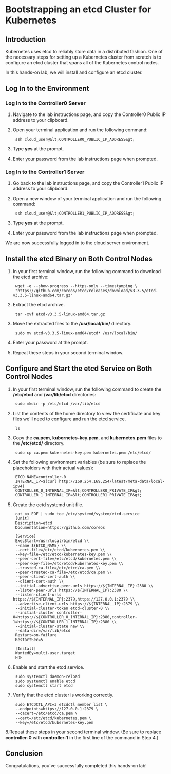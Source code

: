 # **Bootstrapping an etcd Cluster for Kubernetes**
## **Introduction**
Kubernetes uses etcd to reliably store data in a distributed fashion. One of the necessary steps for setting up a Kubernetes cluster from scratch is to configure an etcd cluster that spans all of the Kubernetes control nodes.

In this hands-on lab, we will install and configure an etcd cluster.

## **Log In to the Environment**
### **Log In to the Controller0 Server**
1. Navigate to the lab instructions page, and copy the Controller0 Public IP address to your clipboard.
2. Open your terminal application and run the following command:
    
        ssh cloud_user@&lt;CONTROLLER0_PUBLIC_IP_ADDRESS&gt;
3. Type **yes** at the prompt.
4. Enter your password from the lab instructions page when prompted.

### **Log In to the Controller1 Server**
1. Go back to the lab instructions page, and copy the Controller1 Public IP address to your clipboard.
2. Open a new window of your terminal application and run the following command:

        ssh cloud_user@&lt;CONTROLLER1_PUBLIC_IP_ADDRESS&gt;
3. Type **yes** at the prompt.
4. Enter your password from the lab instructions page when prompted.

We are now successfully logged in to the cloud server environment.

## **Install the etcd Binary on Both Control Nodes**
1. In your first terminal window, run the following command to download the etcd archive:

        wget -q --show-progress --https-only --timestamping \
        "https://github.com/coreos/etcd/releases/download/v3.3.5/etcd-v3.3.5-linux-amd64.tar.gz"

2. Extract the etcd archive.

        tar -xvf etcd-v3.3.5-linux-amd64.tar.gz

3. Move the extracted files to the **/usr/local/bin/** directory.

        sudo mv etcd-v3.3.5-linux-amd64/etcd* /usr/local/bin/
4. Enter your password at the prompt.
5. Repeat these steps in your second terminal window.

## **Configure and Start the etcd Service on Both Control Nodes**
1. In your first terminal window, run the following command to create the **/etc/etcd** and **/var/lib/etcd** directories:

        sudo mkdir -p /etc/etcd /var/lib/etcd
2. List the contents of the home directory to view the certificate and key files we'll need to configure and run the etcd service.

        ls
3. Copy the **ca.pem**, **kubernetes-key.pem**, and **kubernetes.pem** files to the **/etc/etcd/** directory.

        sudo cp ca.pem kubernetes-key.pem kubernetes.pem /etc/etcd/
4. Set the following environment variables (be sure to replace the placeholders with their actual values):

        ETCD_NAME=controller-0
        INTERNAL_IP=$(curl http://169.254.169.254/latest/meta-data/local-ipv4)
        CONTROLLER_0_INTERNAL_IP=&lt;CONTROLLER0_PRIVATE_IP&gt;
        CONTROLLER_1_INTERNAL_IP=&lt;CONTROLLER1_PRIVATE_IP&gt;

5. Create the ectd systemd unit file.

        cat << EOF | sudo tee /etc/systemd/system/etcd.service
        [Unit]
        Description=etcd
        Documentation=https://github.com/coreos

        [Service]
        ExecStart=/usr/local/bin/etcd \\
        --name ${ETCD_NAME} \\
        --cert-file=/etc/etcd/kubernetes.pem \\
        --key-file=/etc/etcd/kubernetes-key.pem \\
        --peer-cert-file=/etc/etcd/kubernetes.pem \\
        --peer-key-file=/etc/etcd/kubernetes-key.pem \\
        --trusted-ca-file=/etc/etcd/ca.pem \\
        --peer-trusted-ca-file=/etc/etcd/ca.pem \\
        --peer-client-cert-auth \\
        --client-cert-auth \\
        --initial-advertise-peer-urls https://${INTERNAL_IP}:2380 \\
        --listen-peer-urls https://${INTERNAL_IP}:2380 \\
        --listen-client-urls https://${INTERNAL_IP}:2379,https://127.0.0.1:2379 \\
        --advertise-client-urls https://${INTERNAL_IP}:2379 \\
        --initial-cluster-token etcd-cluster-0 \\
        --initial-cluster controller-0=https://${CONTROLLER_0_INTERNAL_IP}:2380,controller-1=https://${CONTROLLER_1_INTERNAL_IP}:2380 \\
        --initial-cluster-state new \\
        --data-dir=/var/lib/etcd
        Restart=on-failure
        RestartSec=5

        [Install]
        WantedBy=multi-user.target
        EOF

6. Enable and start the etcd service.

        sudo systemctl daemon-reload
        sudo systemctl enable etcd
        sudo systemctl start etcd

7. Verify that the etcd cluster is working correctly.

        sudo ETCDCTL_API=3 etcdctl member list \
        --endpoints=https://127.0.0.1:2379 \
        --cacert=/etc/etcd/ca.pem \
        --cert=/etc/etcd/kubernetes.pem \
        --key=/etc/etcd/kubernetes-key.pem

8.Repeat these steps in your second terminal window. (Be sure to replace **controller-0** with **controller-1** in the first line of the command in Step 4.)

## **Conclusion**
Congratulations, you've successfully completed this hands-on lab!